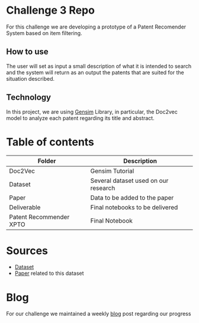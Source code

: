 # Challenge 3 Repo
For this challenge we are developing a prototype of a Patent Recomender System based on item filtering. 

## How to use

The user will set as input a small description of what it is intended to search and the system will return as an output the patents that are suited for the situation described.

## Technology

In this project, we are using [Gensim](https://radimrehurek.com/gensim/) Library, in particular, the Doc2vec model to analyze each patent regarding its title and abstract. 

# Table of contents
| Folder                  | Description                                 |
| ----------------------- | ------------------------------------------- |
| Doc2Vec                 | Gensim Tutorial                             |
| Dataset                 | Several dataset used on our research        |
| Paper                   | Data to be added to the paper               |
| Deliverable             | Final notebooks to be delivered             |
| Patent Recommender XPTO | Final Notebook                              |

# Sources
+ [Dataset](https://dataverse.harvard.edu/dataset.xhtml?persistentId=doi:10.7910/DVN/BW3ACK)
+ [Paper](https://www.ncbi.nlm.nih.gov/pmc/articles/PMC5405987/) related to this dataset

# Blog
For our challenge we maintained a weekly [blog](https://meiaequipa7.wordpress.com/) post regarding our progress

